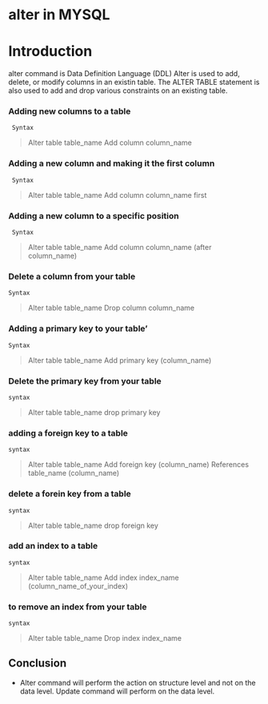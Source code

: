 # alter in MYSQL

# Introduction

alter command is Data Definition Language (DDL)
Alter is used to add, delete, or modify columns in an existin table.
The ALTER TABLE statement is also used to add and drop various constraints on an existing table.

###	Adding new columns to a table

	 Syntax 
> Alter table table_name
Add column column_name <dtype>

###	Adding a new column and making it the first column
	
	 Syntax
> Alter table table_name
Add column column_name <dtype> first

###	Adding a new column to a specific position
	
	 Syntax
> Alter table table_name
Add column column_name <dtype>  (after column_name)

###	Delete a column from your table

	Syntax
> Alter table table_name
Drop column column_name

###	Adding a primary key to your table’

	Syntax
> Alter table table_name
Add primary key (column_name)

###	Delete the primary key from your table
	
	syntax
> Alter table table_name
drop primary key 

###	adding a foreign key to a table

	syntax
> Alter table table_name
Add foreign key (column_name)
References table_name (column_name)

###	delete a forein key from a table
	
	syntax
> Alter table table_name
drop foreign key 

###	add an index to a table

	syntax
> Alter table table_name
Add index index_name (column_name_of_your_index)

###	to remove an index from your table
	
	syntax
> Alter table table_name
Drop index index_name

## Conclusion

 - Alter command will perform the action on structure level and not on the data level. Update command will perform on the data level.
